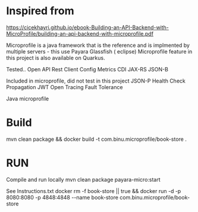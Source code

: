 # Inspired from
https://cicekhayri.github.io/ebook-Building-an-API-Backend-with-MicroProfile/building-an-api-backend-with-microprofile.pdf

Microprofile is a java framework that is the reference and is implmented by multiple servers - this use Payara Glassfish ( eclipse)
Microprofile feature in this project is also available on Quarkus.

Tested..
Open API 
Rest Client 
Config
Metrics 
CDI 
JAX-RS 
JSON-B

Included in microprofile, did not test in this project 
JSON-P 
Health Check
Propagation 
JWT 
Open Tracing 
Fault Tolerance 

Java microprofile 
# Build
mvn clean package && docker build -t com.binu.microprofile/book-store .

# RUN
Compile and run locally
mvn clean package payara-micro:start

See Instructions.txt
docker rm -f book-store || true && docker run -d -p 8080:8080 -p 4848:4848 --name book-store com.binu.microprofile/book-store 
